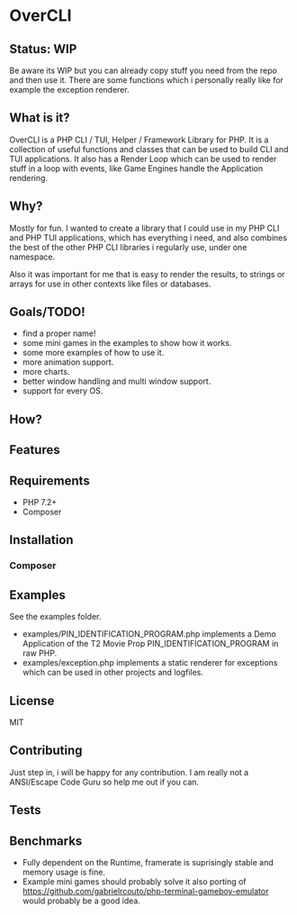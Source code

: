 # OverCLI

## Status: WIP
Be aware its WIP but you can already copy stuff you need from the repo and then use it. There are some functions which i personally really like for example the exception renderer.

## What is it?
OverCLI is a PHP CLI / TUI, Helper / Framework Library for PHP. It is a collection of useful functions and classes that can be used to build CLI and TUI applications. It also has a Render Loop which can be used to render stuff in a loop with events, like Game Engines handle the Application rendering.

## Why?
Mostly for fun. I wanted to create a library that I could use in my PHP CLI and PHP TUI applications, which has everything i need, and also combines the best of the other PHP CLI libraries i regularly use, under one namespace. 

Also it was important for me that is easy to render the results, to strings or arrays for use in other contexts like files or databases.


## Goals/TODO!
- find a proper name!
- some mini games in the examples to show how it works. 
- some more examples of how to use it.
- more animation support.
- more charts.
- better window handling and multi window support.
- support for every OS.

## How?	

## Features

## Requirements
- PHP 7.2+
- Composer

## Installation

### Composer


## Examples
See the examples folder.
- examples/PIN_IDENTIFICATION_PROGRAM.php implements a Demo Application of the T2 Movie Prop PIN_IDENTIFICATION_PROGRAM in raw PHP.
- examples/exception.php implements a static renderer for exceptions which can be used in other projects and logfiles.

## License
MIT

## Contributing
Just step in, i will be happy for any contribution. I am really not a ANSI/Escape Code Guru so help me out if you can.

## Tests


## Benchmarks
- Fully dependent on the Runtime, framerate is suprisingly stable and memory usage is fine.
- Example mini games should probably solve it also porting of https://github.com/gabrielrcouto/php-terminal-gameboy-emulator would probably be a good idea.